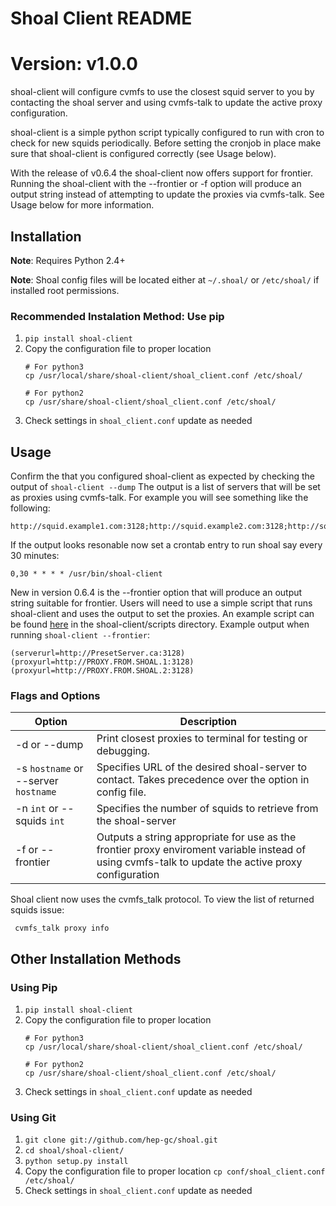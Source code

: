 # Shoal Client README
# Version: v1.0.0

shoal-client will configure cvmfs to use the closest squid server to you by contacting the shoal server
and using cvmfs-talk to update the active proxy configuration.

shoal-client is a simple python script typically configured to run with cron to check for new squids 
periodically. Before setting the cronjob in place make sure that shoal-client is
configured correctly (see Usage below).

With the release of v0.6.4 the shoal-client now offers support for frontier. Running the shoal-client
with the --frontier or -f option will produce an output string instead of attempting to update the
proxies via cvmfs-talk. See Usage below for more information.


## Installation

**Note**: Requires Python 2.4+

**Note**: Shoal config files will be located either at `~/.shoal/` or `/etc/shoal/` if installed 
root permissions.

### Recommended Instalation Method: Use pip

1. `pip install shoal-client`
2. Copy the configuration file to proper location
    ```
    # For python3
    cp /usr/local/share/shoal-client/shoal_client.conf /etc/shoal/
    
    # For python2
    cp /usr/share/shoal-client/shoal_client.conf /etc/shoal/
    ````
3. Check settings in `shoal_client.conf` update as needed

    
## Usage

Confirm the that you configured shoal-client as expected by checking the output of `shoal-client --dump`
The output is a list of servers that will be set as proxies using cvmfs-talk. For example you will see 
something like the following:

    http://squid.example1.com:3128;http://squid.example2.com:3128;http://squid.example3.com:3128;http://squid.example4.com:3128;http://squid.example5.org:3128;DIRECT

If the output looks resonable now set a crontab entry to run shoal say every 30 minutes:

    0,30 * * * * /usr/bin/shoal-client

New in version 0.6.4 is the --frontier option that will produce an output string suitable for frontier.
Users will need to use a simple script that runs shoal-client and uses the output to set the proxies.
An example script can be found [here](https://github.com/hep-gc/shoal/blob/master/shoal-client/scripts/frontier_set.sh) in the shoal-client/scripts directory.
Example output when running `shoal-client --frontier`:

    (serverurl=http://PresetServer.ca:3128)(proxyurl=http://PROXY.FROM.SHOAL.1:3128)(proxyurl=http://PROXY.FROM.SHOAL.2:3128)

### Flags and Options
| Option | Description |
| --- | --- |
| -d or --dump | Print closest proxies to terminal for testing or debugging. |
| -s `hostname` or --server `hostname`| Specifies URL of the desired shoal-server to contact. Takes precedence over the option in config file. |
| -n `int` or --squids `int` | Specifies the number of squids to retrieve from the shoal-server |
| -f or --frontier| Outputs a string appropriate for use as the frontier proxy enviroment variable instead of using cvmfs-talk to update the active proxy configuration|

Shoal client now uses the cvmfs_talk protocol. To view the list of returned squids issue:

     cvmfs_talk proxy info

## Other Installation Methods

### Using Pip

1. `pip install shoal-client`
2. Copy the configuration file to proper location
    ```
    # For python3
    cp /usr/local/share/shoal-client/shoal_client.conf /etc/shoal/
    
    # For python2
    cp /usr/share/shoal-client/shoal_client.conf /etc/shoal/
    ```
3. Check settings in `shoal_client.conf` update as needed

### Using Git
1. `git clone git://github.com/hep-gc/shoal.git`
2. `cd shoal/shoal-client/`
3. `python setup.py install`
4. Copy the configuration file to proper location `cp conf/shoal_client.conf /etc/shoal/`
4. Check settings in `shoal_client.conf` update as needed

